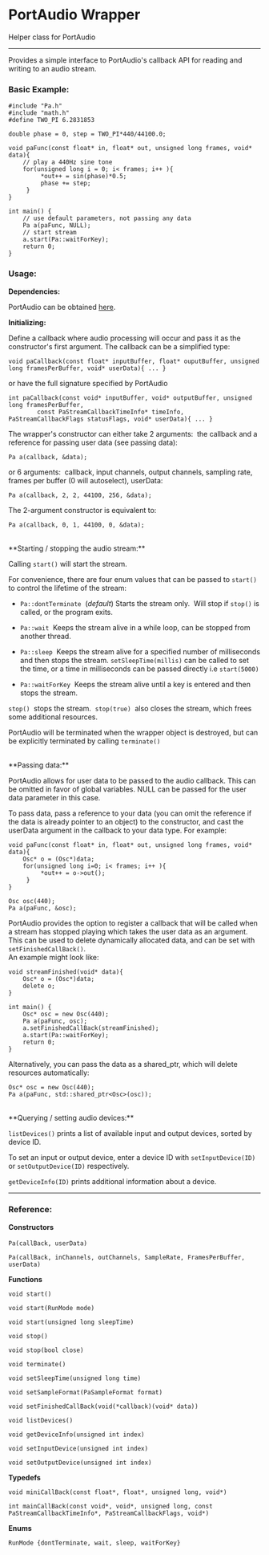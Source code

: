 # PortAudio Wrapper

Helper class for PortAudio

---

Provides a simple interface to PortAudio's callback API for reading and writing to an audio stream. 

### Basic Example:

    #include "Pa.h"
    #include "math.h"
    #define TWO_PI 6.2831853

    double phase = 0, step = TWO_PI*440/44100.0;

    void paFunc(const float* in, float* out, unsigned long frames, void* data){    
        // play a 440Hz sine tone
        for(unsigned long i = 0; i< frames; i++ ){
             *out++ = sin(phase)*0.5;
             phase += step;
         }
    }

    int main() {
        // use default parameters, not passing any data
        Pa a(paFunc, NULL);
        // start stream
        a.start(Pa::waitForKey);
        return 0;
    }
    

### Usage:

**Dependencies:**

PortAudio can be obtained [here](www.portaudio.com).


**Initializing:**

Define a callback where audio processing will occur and pass it as the constructor's first argument. The callback can be a simplified type: 
    
    void paCallback(const float* inputBuffer, float* ouputBuffer, unsigned long framesPerBuffer, void* userData){ ... }
    
or have the full signature specified by PortAudio  

    int paCallback(const void* inputBuffer, void* outputBuffer, unsigned long framesPerBuffer, 
            const PaStreamCallbackTimeInfo* timeInfo, PaStreamCallbackFlags statusFlags, void* userData){ ... }
            
The wrapper's constructor can either take 2 arguments:&nbsp; the callback and a reference for passing user data (see passing data):

`Pa a(callback, &data);` 

or 6 arguments: &nbsp;callback, input channels, output channels, sampling rate, frames per buffer (0 will autoselect), userData:

`Pa a(callback, 2, 2, 44100, 256, &data);`
    
The 2-argument constructor is equivalent to: 

`Pa a(callback, 0, 1, 44100, 0, &data);` 

<br>
**Starting / stopping the audio stream:**

Calling `start()` will start the stream.

For convenience, there are four  enum values that can be passed  to `start()` to control the lifetime of the stream:

- `Pa::dontTerminate` &nbsp;(_default_) Starts the stream only. &nbsp;Will stop if `stop()` is called, or the program exits.

- `Pa::wait` &nbsp;Keeps the stream alive in a while loop, can be stopped from another thread.
- `Pa::sleep`&nbsp; Keeps the stream alive for a specified number of milliseconds and then stops the stream. `setSleepTime(millis)` can be called to set the time, or a time in milliseconds can be passed directly i.e `start(5000)`
- `Pa::waitForKey` &nbsp;Keeps the stream alive until a key is entered and then stops the stream.

`stop()` &nbsp;stops the stream. &nbsp;`stop(true)` &nbsp;also closes the stream, which frees some additional resources.

PortAudio will be terminated when the wrapper object is destroyed, but can be explicitly terminated by calling `terminate()`

<br>
**Passing data:**

PortAudio allows for user data  to be passed to the audio callback. This can be omitted in favor of global variables. NULL can be passed for the user data parameter in this case.

To pass data, pass a reference to your data (you can omit the reference if the data is already pointer to an object) to the constructor, and cast the userData argument in the callback to your data type. For example:

    void paFunc(const float* in, float* out, unsigned long frames, void* data){    
        Osc* o = (Osc*)data;
        for(unsigned long i=0; i< frames; i++ ){
             *out++ = o->out();
         }
    }
        
    Osc osc(440);
    Pa a(paFunc, &osc);


PortAudio provides the option to register a callback that will be called when a stream has stopped playing which takes the user data as an argument. This can be used to delete dynamically allocated data, and can be set with `setFinishedCallBack()`.  
An example  might look like:

    void streamFinished(void* data){
        Osc* o = (Osc*)data;
        delete o;
    }

    int main() {
        Osc* osc = new Osc(440);
        Pa a(paFunc, osc);
        a.setFinishedCallBack(streamFinished);
        a.start(Pa::waitForKey);
        return 0;
    }
    
Alternatively, you can pass the data as a shared_ptr, which will delete resources automatically:

    Osc* osc = new Osc(440);
    Pa a(paFunc, std::shared_ptr<Osc>(osc));

<br>
**Querying / setting audio devices:**

`listDevices()` prints a list of available input and output devices, sorted by device ID. 

To set an input or output device, enter a device ID with `setInputDevice(ID)` or `setOutputDevice(ID)` respectively. 

`getDeviceInfo(ID)` prints additional information about a device. 

---
### Reference:

**Constructors**

`Pa(callBack, userData)` &nbsp;

`Pa(callBack, inChannels, outChannels, SampleRate, FramesPerBuffer, userData)`

**Functions**

`void start()`

`void start(RunMode mode)`

`void start(unsigned long sleepTime)`
    
`void stop()`

`void stop(bool close)`

`void terminate()`

`void setSleepTime(unsigned long time)`

`void setSampleFormat(PaSampleFormat format)`

`void setFinishedCallBack(void(*callback)(void* data))`

`void listDevices()`

`void getDeviceInfo(unsigned int index)`

`void setInputDevice(unsigned int index)`

`void setOutputDevice(unsigned int index)`

**Typedefs**

`void miniCallBack(const float*, float*, unsigned long, void*)`

`int mainCallBack(const void*, void*, unsigned long, const PaStreamCallbackTimeInfo*, PaStreamCallbackFlags, void*)`

**Enums**

`RunMode {dontTerminate, wait, sleep, waitForKey}`
    
